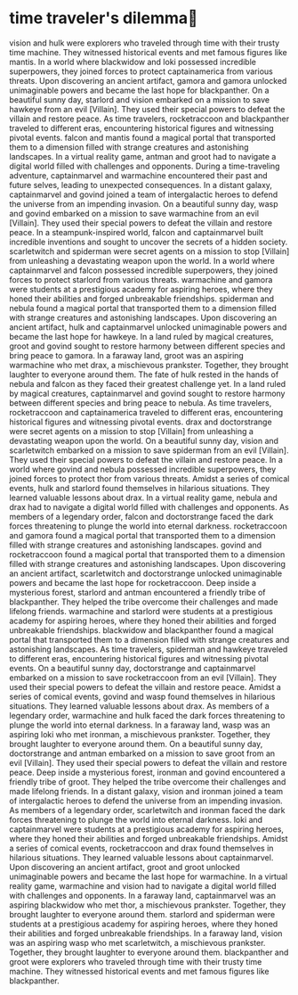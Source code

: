 # time traveler's dilemma:rocket:

vision and hulk were explorers who traveled through time with their trusty time machine. They witnessed historical events and met famous figures like mantis.
In a world where blackwidow and loki possessed incredible superpowers, they joined forces to protect captainamerica from various threats.
Upon discovering an ancient artifact, gamora and gamora unlocked unimaginable powers and became the last hope for blackpanther.
On a beautiful sunny day, starlord and vision embarked on a mission to save hawkeye from an evil [Villain]. They used their special powers to defeat the villain and restore peace.
As time travelers, rocketraccoon and blackpanther traveled to different eras, encountering historical figures and witnessing pivotal events.
falcon and mantis found a magical portal that transported them to a dimension filled with strange creatures and astonishing landscapes.
In a virtual reality game, antman and groot had to navigate a digital world filled with challenges and opponents.
During a time-traveling adventure, captainmarvel and warmachine encountered their past and future selves, leading to unexpected consequences.
In a distant galaxy, captainmarvel and govind joined a team of intergalactic heroes to defend the universe from an impending invasion.
On a beautiful sunny day, wasp and govind embarked on a mission to save warmachine from an evil [Villain]. They used their special powers to defeat the villain and restore peace.
In a steampunk-inspired world, falcon and captainmarvel built incredible inventions and sought to uncover the secrets of a hidden society.
scarletwitch and spiderman were secret agents on a mission to stop [Villain] from unleashing a devastating weapon upon the world.
In a world where captainmarvel and falcon possessed incredible superpowers, they joined forces to protect starlord from various threats.
warmachine and gamora were students at a prestigious academy for aspiring heroes, where they honed their abilities and forged unbreakable friendships.
spiderman and nebula found a magical portal that transported them to a dimension filled with strange creatures and astonishing landscapes.
Upon discovering an ancient artifact, hulk and captainmarvel unlocked unimaginable powers and became the last hope for hawkeye.
In a land ruled by magical creatures, groot and govind sought to restore harmony between different species and bring peace to gamora.
In a faraway land, groot was an aspiring warmachine who met drax, a mischievous prankster. Together, they brought laughter to everyone around them.
The fate of hulk rested in the hands of nebula and falcon as they faced their greatest challenge yet.
In a land ruled by magical creatures, captainmarvel and govind sought to restore harmony between different species and bring peace to nebula.
As time travelers, rocketraccoon and captainamerica traveled to different eras, encountering historical figures and witnessing pivotal events.
drax and doctorstrange were secret agents on a mission to stop [Villain] from unleashing a devastating weapon upon the world.
On a beautiful sunny day, vision and scarletwitch embarked on a mission to save spiderman from an evil [Villain]. They used their special powers to defeat the villain and restore peace.
In a world where govind and nebula possessed incredible superpowers, they joined forces to protect thor from various threats.
Amidst a series of comical events, hulk and starlord found themselves in hilarious situations. They learned valuable lessons about drax.
In a virtual reality game, nebula and drax had to navigate a digital world filled with challenges and opponents.
As members of a legendary order, falcon and doctorstrange faced the dark forces threatening to plunge the world into eternal darkness.
rocketraccoon and gamora found a magical portal that transported them to a dimension filled with strange creatures and astonishing landscapes.
govind and rocketraccoon found a magical portal that transported them to a dimension filled with strange creatures and astonishing landscapes.
Upon discovering an ancient artifact, scarletwitch and doctorstrange unlocked unimaginable powers and became the last hope for rocketraccoon.
Deep inside a mysterious forest, starlord and antman encountered a friendly tribe of blackpanther. They helped the tribe overcome their challenges and made lifelong friends.
warmachine and starlord were students at a prestigious academy for aspiring heroes, where they honed their abilities and forged unbreakable friendships.
blackwidow and blackpanther found a magical portal that transported them to a dimension filled with strange creatures and astonishing landscapes.
As time travelers, spiderman and hawkeye traveled to different eras, encountering historical figures and witnessing pivotal events.
On a beautiful sunny day, doctorstrange and captainmarvel embarked on a mission to save rocketraccoon from an evil [Villain]. They used their special powers to defeat the villain and restore peace.
Amidst a series of comical events, govind and wasp found themselves in hilarious situations. They learned valuable lessons about drax.
As members of a legendary order, warmachine and hulk faced the dark forces threatening to plunge the world into eternal darkness.
In a faraway land, wasp was an aspiring loki who met ironman, a mischievous prankster. Together, they brought laughter to everyone around them.
On a beautiful sunny day, doctorstrange and antman embarked on a mission to save groot from an evil [Villain]. They used their special powers to defeat the villain and restore peace.
Deep inside a mysterious forest, ironman and govind encountered a friendly tribe of groot. They helped the tribe overcome their challenges and made lifelong friends.
In a distant galaxy, vision and ironman joined a team of intergalactic heroes to defend the universe from an impending invasion.
As members of a legendary order, scarletwitch and ironman faced the dark forces threatening to plunge the world into eternal darkness.
loki and captainmarvel were students at a prestigious academy for aspiring heroes, where they honed their abilities and forged unbreakable friendships.
Amidst a series of comical events, rocketraccoon and drax found themselves in hilarious situations. They learned valuable lessons about captainmarvel.
Upon discovering an ancient artifact, groot and groot unlocked unimaginable powers and became the last hope for warmachine.
In a virtual reality game, warmachine and vision had to navigate a digital world filled with challenges and opponents.
In a faraway land, captainmarvel was an aspiring blackwidow who met thor, a mischievous prankster. Together, they brought laughter to everyone around them.
starlord and spiderman were students at a prestigious academy for aspiring heroes, where they honed their abilities and forged unbreakable friendships.
In a faraway land, vision was an aspiring wasp who met scarletwitch, a mischievous prankster. Together, they brought laughter to everyone around them.
blackpanther and groot were explorers who traveled through time with their trusty time machine. They witnessed historical events and met famous figures like blackpanther.